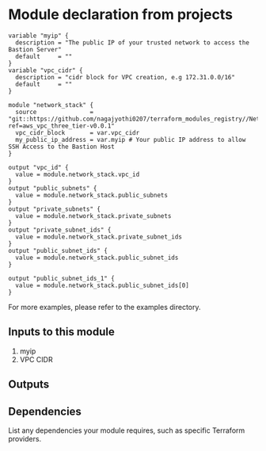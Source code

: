 # Module declaration from projects

```hcl
variable "myip" {
  description = "The public IP of your trusted network to access the Bastion Server"
  default     = ""
}
variable "vpc_cidr" {
  description = "cidr block for VPC creation, e.g 172.31.0.0/16"
  default     = ""
}

module "network_stack" {
  source               = "git::https://github.com/nagajyothi0207/terraform_modules_registry//Network_Stack?ref=aws_vpc_three_tier-v0.0.1"
  vpc_cidr_block       = var.vpc_cidr
  my_public_ip_address = var.myip # Your public IP address to allow SSH Access to the Bastion Host
}

output "vpc_id" {
  value = module.network_stack.vpc_id
}
output "public_subnets" {
  value = module.network_stack.public_subnets
}
output "private_subnets" {
  value = module.network_stack.private_subnets
}
output "private_subnet_ids" {
  value = module.network_stack.private_subnet_ids
}
output "public_subnet_ids" {
  value = module.network_stack.public_subnet_ids
}

output "public_subnet_ids_1" {
  value = module.network_stack.public_subnet_ids[0]
}

```

For more examples, please refer to the examples directory.

## Inputs to this module
1. myip
2. VPC CIDR 


## Outputs

## Dependencies
List any dependencies your module requires, such as specific Terraform providers.